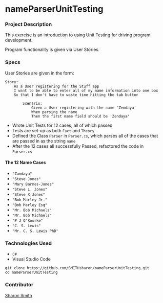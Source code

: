 # nameParserUnitTesting

### Project Description 

This exercise is an introduction to using Unit Testing for driving program development. 

Program functionality is given via User Stories.


### Specs
User Stories are given in the form:
```
Story:
    As a User registering for the Stuff app
    I want to be able to enter all of my name information into one box
    So that I don't have to waste time hitting the tab button

        Scenario:
            Given a User registering with the name 'Zendaya'
            When parsing the name
            Then the first name field should be 'Zendaya'
```

- Wrote Unit Tests for 12 cases, all of which passed
- Tests are set-up as both `Fact` and `Theory`
- Defined the Class `Parser` in `Parser.cs`, which parses all of the cases that are passed in as the string `name`
- After the 12 cases all successfully Passed, refactored the code in `Parser.cs`

#### The 12 Name Cases
- `"Zandaya"`
- `"Steve Jones"`
- `"Mary Barnes-Jones"`
- `"Steve L. Jones"`
- `"Steve X Jones"`
- `"Bob Marley Jr."`
- `"Bob Marley Esq"`
- `"Mr. Bob Michaels"`
- `"Mr. Bob Michaels"`
- `"P J O'Rourke"`
- `"C. S. Lewis"`
- `"Mr. C. S. Lewis PhD"`


### Technologies Used
- `C#`
- Visual Studio Code


```
git clone https://github.com/SMITHsharon/nameParserUnitTesting.git
cd nameParserUnitTesting
```

### Contributor
[Sharon Smith](https://github.com/SMITHsharon)
